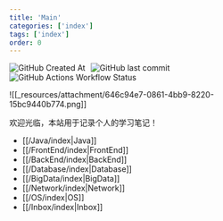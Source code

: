 ```yaml
---
title: 'Main'
categories: ['index']
tags: ['index']
order: 0
---
```


<div style="display: inline">
  <img style="display: inline; padding-right: 6px" alt="GitHub Created At" src="https://img.shields.io/github/created-at/henrykang99/quartz">
  <img style="display: inline; padding-right: 6px" alt="GitHub last commit" src="https://img.shields.io/github/last-commit/henrykang99/quartz">
  <img style="display: inline; padding-right: 6px" alt="GitHub Actions Workflow Status" src="https://img.shields.io/github/actions/workflow/status/henrykang99/quartz/deploy.yml?label=pages%20build">
</div>

![[_resources/attachment/646c94e7-0861-4bb9-8220-15bc9440b774.png]]

欢迎光临，本站用于记录个人的学习笔记！

- [[/Java/index|Java]]
- [[/FrontEnd/index|FrontEnd]]
- [[/BackEnd/index|BackEnd]]
- [[/Database/index|Database]]
- [[/BigData/index|BigData]]
- [[/Network/index|Network]]
- [[/OS/index|OS]]
- [[/Inbox/index|Inbox]]
